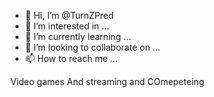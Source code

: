 - 👋 Hi, I’m @TurnZPred
- 👀 I’m interested in ...
- 🌱 I’m currently learning ...
- 💞️ I’m looking to collaborate on ...
- 📫 How to reach me ...

<!---
TurnZPred/TurnZPred is a ✨ special ✨ repository because its `README.md` (this file) appears on your GitHub profile.
You can click the Preview link to take a look at your changes.
--->
Video games And streaming and COmepeteing 

